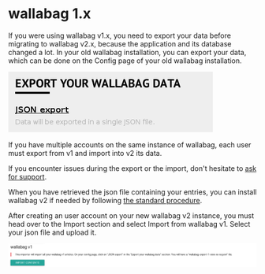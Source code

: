# wallabag 1.x

If you were using wallabag v1.x, you need to export your data before
migrating to wallabag v2.x, because the application and its database
changed a lot. In your old wallabag installation, you can export your
data, which can be done on the Config page of your old wallabag
installation.

![Exporting from wallabag v1](../../../img/user/export_v1.png)

If you have multiple accounts on the same instance of wallabag, each
user must export from v1 and import into v2 its data.

If you encounter issues during the export or the import, don't hesitate
to [ask for support](https://gitter.im/wallabag/wallabag).

When you have retrieved the json file containing your entries, you can
install wallabag v2 if needed by following [the standard
procedure](https://doc.wallabag.org/en/admin/installation/readme.html).

After creating an user account on your new wallabag v2 instance, you
must head over to the Import section and select Import from wallabag v1.
Select your json file and upload it.

![Import from wallabag v1](../../../img/user/import_wallabagv1.png)
